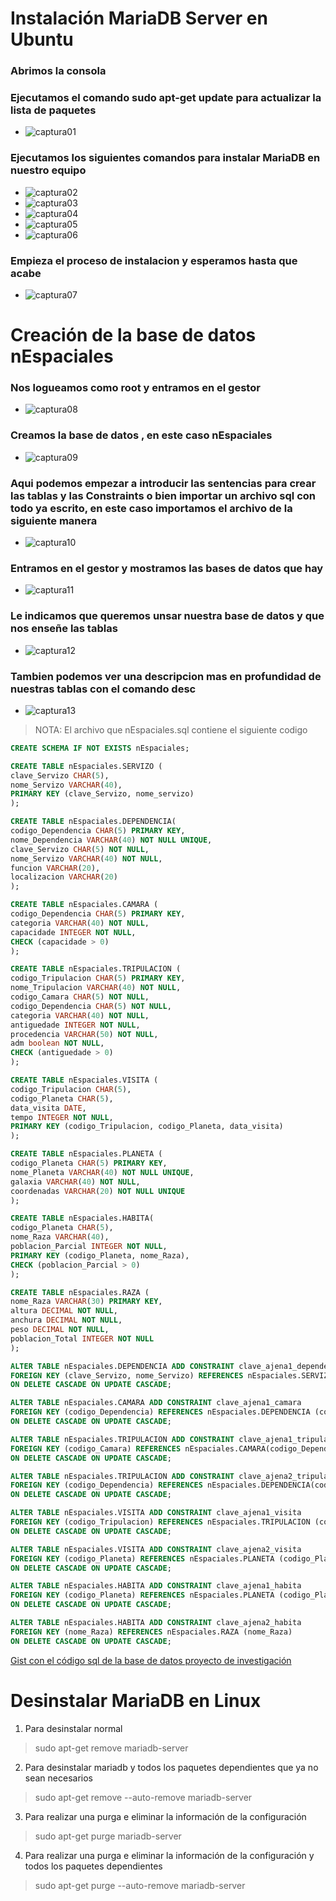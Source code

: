 # Instalación MariaDB Server en Ubuntu


### Abrimos la consola 

### Ejecutamos el comando sudo apt-get update para actualizar la lista de paquetes

  - ![captura01](https://github.com/dam108/ApuntesSQL/blob/master/Apuntes_Sucio/imgInstalacionMysql/img/Captura01.PNG)

### Ejecutamos los siguientes comandos para instalar MariaDB en nuestro equipo
  - ![captura02](https://github.com/dam108/ApuntesSQL/blob/master/Apuntes_Sucio/imgInstalacionMysql/img/Captura02.PNG)
  - ![captura03](https://github.com/dam108/ApuntesSQL/blob/master/Apuntes_Sucio/imgInstalacionMysql/img/Captura03.PNG)
  - ![captura04](https://github.com/dam108/ApuntesSQL/blob/master/Apuntes_Sucio/imgInstalacionMysql/img/Captura04.PNG)
  - ![captura05](https://github.com/dam108/ApuntesSQL/blob/master/Apuntes_Sucio/imgInstalacionMysql/img/Captura05.PNG)
  - ![captura06](https://github.com/dam108/ApuntesSQL/blob/master/Apuntes_Sucio/imgInstalacionMysql/img/Captura06.PNG)
  
### Empieza el proceso de instalacion y esperamos hasta que acabe
  - ![captura07](https://github.com/dam108/ApuntesSQL/blob/master/Apuntes_Sucio/imgInstalacionMysql/img/Captura07.PNG)
  
# Creación de la base de datos nEspaciales
  
### Nos logueamos como root y entramos en el gestor
  - ![captura08](https://github.com/dam108/ApuntesSQL/blob/master/Apuntes_Sucio/imgInstalacionMysql/img/Captura08.PNG)
  
### Creamos la base de datos , en este caso nEspaciales
  - ![captura09](https://github.com/dam108/ApuntesSQL/blob/master/Apuntes_Sucio/imgInstalacionMysql/img/Captura09.PNG)
 
### Aqui podemos empezar a introducir las sentencias para crear las tablas y las Constraints o bien importar un archivo sql con todo ya escrito, en este caso importamos el archivo de la siguiente manera
  - ![captura10](https://github.com/dam108/ApuntesSQL/blob/master/Apuntes_Sucio/imgInstalacionMysql/img/Captura10.PNG)
  
### Entramos en el gestor y mostramos las bases de datos que hay
  - ![captura11](https://github.com/dam108/ApuntesSQL/blob/master/Apuntes_Sucio/imgInstalacionMysql/img/Captura11.PNG)
  
### Le indicamos que queremos unsar nuestra base de datos y que nos enseñe las tablas
  - ![captura12](https://github.com/dam108/ApuntesSQL/blob/master/Apuntes_Sucio/imgInstalacionMysql/img/Captura12.PNG)
  
### Tambien podemos ver una descripcion mas en profundidad de nuestras tablas con el comando desc
  - ![captura13](https://github.com/dam108/ApuntesSQL/blob/master/Apuntes_Sucio/imgInstalacionMysql/img/Captura13.PNG)

> NOTA: El archivo que nEspaciales.sql contiene el siguiente codigo 

```sql
CREATE SCHEMA IF NOT EXISTS nEspaciales;

CREATE TABLE nEspaciales.SERVIZO (
clave_Servizo CHAR(5),
nome_Servizo VARCHAR(40),
PRIMARY KEY (clave_Servizo, nome_servizo)
);

CREATE TABLE nEspaciales.DEPENDENCIA(
codigo_Dependencia CHAR(5) PRIMARY KEY,
nome_Dependencia VARCHAR(40) NOT NULL UNIQUE,
clave_Servizo CHAR(5) NOT NULL,
nome_Servizo VARCHAR(40) NOT NULL,
funcion VARCHAR(20),
localizacion VARCHAR(20)
);

CREATE TABLE nEspaciales.CAMARA (
codigo_Dependencia CHAR(5) PRIMARY KEY,
categoria VARCHAR(40) NOT NULL,
capacidade INTEGER NOT NULL,
CHECK (capacidade > 0)
);

CREATE TABLE nEspaciales.TRIPULACION (
codigo_Tripulacion CHAR(5) PRIMARY KEY,
nome_Tripulacion VARCHAR(40) NOT NULL,
codigo_Camara CHAR(5) NOT NULL,
codigo_Dependencia CHAR(5) NOT NULL,
categoria VARCHAR(40) NOT NULL,
antiguedade INTEGER NOT NULL,
procedencia VARCHAR(50) NOT NULL,
adm boolean NOT NULL,
CHECK (antiguedade > 0)
);

CREATE TABLE nEspaciales.VISITA (
codigo_Tripulacion CHAR(5),
codigo_Planeta CHAR(5),
data_visita DATE,
tempo INTEGER NOT NULL,
PRIMARY KEY (codigo_Tripulacion, codigo_Planeta, data_visita)
);

CREATE TABLE nEspaciales.PLANETA (
codigo_Planeta CHAR(5) PRIMARY KEY,
nome_Planeta VARCHAR(40) NOT NULL UNIQUE,
galaxia VARCHAR(40) NOT NULL,
coordenadas VARCHAR(20) NOT NULL UNIQUE
);

CREATE TABLE nEspaciales.HABITA(
codigo_Planeta CHAR(5),
nome_Raza VARCHAR(40),
poblacion_Parcial INTEGER NOT NULL,
PRIMARY KEY (codigo_Planeta, nome_Raza),
CHECK (poblacion_Parcial > 0)
);

CREATE TABLE nEspaciales.RAZA (
nome_Raza VARCHAR(30) PRIMARY KEY,
altura DECIMAL NOT NULL,
anchura DECIMAL NOT NULL,
peso DECIMAL NOT NULL, 
poblacion_Total INTEGER NOT NULL
);

ALTER TABLE nEspaciales.DEPENDENCIA ADD CONSTRAINT clave_ajena1_dependencia
FOREIGN KEY (clave_Servizo, nome_Servizo) REFERENCES nEspaciales.SERVIZO (clave_Servizo, nome_Servizo)
ON DELETE CASCADE ON UPDATE CASCADE;

ALTER TABLE nEspaciales.CAMARA ADD CONSTRAINT clave_ajena1_camara
FOREIGN KEY (codigo_Dependencia) REFERENCES nEspaciales.DEPENDENCIA (codigo_Dependencia)
ON DELETE CASCADE ON UPDATE CASCADE;

ALTER TABLE nEspaciales.TRIPULACION ADD CONSTRAINT clave_ajena1_tripulacion
FOREIGN KEY (codigo_Camara) REFERENCES nEspaciales.CAMARA(codigo_Dependencia)
ON DELETE CASCADE ON UPDATE CASCADE;

ALTER TABLE nEspaciales.TRIPULACION ADD CONSTRAINT clave_ajena2_tripulacion
FOREIGN KEY (codigo_Dependencia) REFERENCES nEspaciales.DEPENDENCIA(codigo_Dependencia)
ON DELETE CASCADE ON UPDATE CASCADE;

ALTER TABLE nEspaciales.VISITA ADD CONSTRAINT clave_ajena1_visita
FOREIGN KEY (codigo_Tripulacion) REFERENCES nEspaciales.TRIPULACION (codigo_Tripulacion)
ON DELETE CASCADE ON UPDATE CASCADE;

ALTER TABLE nEspaciales.VISITA ADD CONSTRAINT clave_ajena2_visita
FOREIGN KEY (codigo_Planeta) REFERENCES nEspaciales.PLANETA (codigo_Planeta)
ON DELETE CASCADE ON UPDATE CASCADE;

ALTER TABLE nEspaciales.HABITA ADD CONSTRAINT clave_ajena1_habita
FOREIGN KEY (codigo_Planeta) REFERENCES nEspaciales.PLANETA (codigo_Planeta)
ON DELETE CASCADE ON UPDATE CASCADE;

ALTER TABLE nEspaciales.HABITA ADD CONSTRAINT clave_ajena2_habita
FOREIGN KEY (nome_Raza) REFERENCES nEspaciales.RAZA (nome_Raza)
ON DELETE CASCADE ON UPDATE CASCADE;

```

[Gist con el código sql de la base de datos proyecto de investigación](https://gist.github.com/dam108/f8101d74bb39870132f5843920477d7a#file-proyectodeinvestigacion-sql)

# Desinstalar MariaDB en Linux

1. Para desinstalar normal 
> sudo apt-get remove mariadb-server
2. Para desinstalar mariadb y todos los paquetes dependientes que ya no sean necesarios
> sudo apt-get remove --auto-remove mariadb-server
3. Para realizar una purga e eliminar la información de la configuración
> sudo apt-get purge mariadb-server
4.  Para realizar una purga e eliminar la información de la configuración y todos los paquetes dependientes
> sudo apt-get purge --auto-remove mariadb-server


